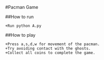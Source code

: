 #Pacman Game

##How to run

	+Run python A.py

##How to play
	
	+Press a,s,d,w for movement of the pacman. 
	+Try avoiding contact with the ghosts.
	+Collect all coins to complete the game.


	
		

